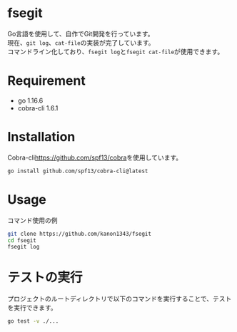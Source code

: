 # fsegit
Go言語を使用して、自作でGit開発を行っています。  
現在、`git log`、`cat-file`の実装が完了しています。  
コマンドライン化しており、`fsegit log`と`fsegit cat-file`が使用できます。
# Requirement
 
* go 1.16.6
* cobra-cli 1.6.1
 
# Installation
 
Cobra-cli<https://github.com/spf13/cobra>を使用しています。  
 
```zsh
go install github.com/spf13/cobra-cli@latest
```
 
# Usage

コマンド使用の例 
 
```zsh
git clone https://github.com/kanon1343/fsegit
cd fsegit
fsegit log
```

# テストの実行

プロジェクトのルートディレクトリで以下のコマンドを実行することで、テストを実行できます。

```zsh
go test -v ./...
```